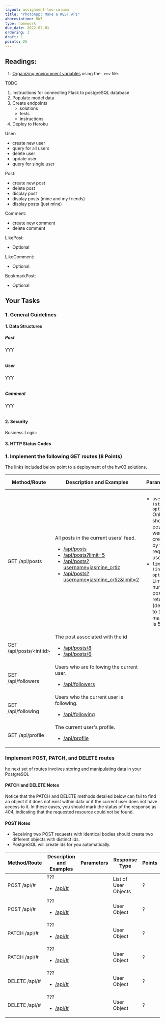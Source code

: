 ```yaml
---
layout: assignment-two-column
title: "PhotoApp: Make a REST API"
abbreviation: HW3
type: homework
due_date: 2022-02-01
ordering: 3
draft: 1
points: 25
---
```


## Readings:
1. <a href="https://itnext.io/start-using-env-for-your-flask-project-and-stop-using-environment-variables-for-development-247dc12468be" target="_blank">Organizing environment variables</a> using the `.env` file.

TODO
1. Instructions for connecting Flask to postgreSQL database
1. Populate model data
1. Create endpoints
    * solutions
    * tests
    * instructions
1. Deploy to Heroku

User:
* create new user
* query for all users
* delete user
* update user
* query for single user

Post:
* create new post
* delete post
* display post
* display posts (mine and my friends)
* display posts (just mine)

Comment:
* create new comment
* delete comment

LikePost:
* Optional

LikeComment:
* Optional

BookmarkPost:
* Optional

## Your Tasks

### 1. General Guidelines

#### 1. Data Structures

##### Post
YYY
```json

```

##### User
YYY
```json

```

##### Comment
YYY
```json

```

#### 2. Security
Business Logic:


#### 3. HTTP Status Codes


### 1. Implement the following GET routes (8 Points)
The links included below point to a deployment of the hw03 solutions.
<table>
    <thead>
        <tr>
            <th>Method/Route</th>
            <th>Description and Examples</th>
            <th>Parameters</th>
            <th>Response Type</th>
            <th>Points</th>
        </tr>
    </thead>
    <tbody>
        <tr>
            <td>GET /api/posts</td>
            <td>
                All posts in the current users' feed. 
                <ul>
                    <li><a href="https://webdev-winter2022.herokuapp.com/api/posts">/api/posts</a></li>
                    <li><a href="https://webdev-winter2022.herokuapp.com/api/posts?limit=5">/api/posts?limit=5</a></li>
                    <li><a href="https://webdev-winter2022.herokuapp.com/api/posts?username=jasmine_ortiz">/api/posts?username=jasmine_ortiz</a></li>
                    <li><a href="https://webdev-winter2022.herokuapp.com/api/posts?username=jasmine_ortiz&limit=2">/api/posts?username=jasmine_ortiz&limit=2</a></li>
                </ul>
            </td>
            <td>
                <ul>
                    <li><code class="highlighter-rouge">username (string, optional)</code> Only shows posts that were created by the requested user.</li>
                    <li><code class="highlighter-rouge">limit (int, optional)</code>: Limits the number of posts returned (defaults to 10, maximum is 50)</li>
                </ul>
            </td>
            <td>List of Post Objects</td>
            <td>?</td>
        </tr>
        <tr>
            <td>GET /api/posts/&lt;int:id&gt;</td>
            <td>
                The post associated with the id
                <ul>
                    <li><a href="https://webdev-winter2022.herokuapp.com/api/posts/8">/api/posts/8</a></li>
                    <li><a href="https://webdev-winter2022.herokuapp.com/api/posts/6">/api/posts/6</a></li>
                </ul>
            </td>
            <td></td>
            <td>Post Object</td>
            <td>?</td>
        </tr>
        <tr>
            <td>GET /api/followers</td>
            <td>
                Users who are following the current user.
                <ul>
                    <li><a href="https://webdev-winter2022.herokuapp.com/api/followers">/api/followers</a></li>
                </ul>
            </td>
            <td></td>
            <td>List of User Objects</td>
            <td>?</td>
        </tr>
        <tr>
            <td>GET /api/following</td>
            <td>
                Users who the current user is following.
                <ul>
                    <li><a href="https://webdev-winter2022.herokuapp.com/api/following">/api/following</a></li>
                </ul>
            </td>
            <td></td>
            <td>List of User Objects</td>
            <td>?</td>
        </tr>
        <tr>
            <td>GET /api/profile</td>
            <td>
                The current user's profile.
                <ul>
                    <li><a href="https://webdev-winter2022.herokuapp.com/api/profile">/api/profile</a></li>
                </ul>
            </td>
            <td></td>
            <td>User Object</td>
            <td>?</td>
        </tr>
    </tbody>
</table>

### Implement POST, PATCH, and DELETE routes
he next set of routes involves storing and manipulating data in your PostgreSQL

#### PATCH and DELETE Notes
Notice that the PATCH and DELETE methods detailed below can fail to find an object if it does not exist within data or if the current user does not have access to it. In these cases, you should mark the status of the response as 404, indicating that the requested resource could not be found.

#### POST Notes
* Receiving two POST requests with identical bodies should create two different objects with distinct ids.
* PostgreSQL will create ids for you automatically.

<table>
    <thead>
        <tr>
            <th>Method/Route</th>
            <th>Description and Examples</th>
            <th>Parameters</th>
            <th>Response Type</th>
            <th>Points</th>
        </tr>
    </thead>
    <tbody>
        <tr>
            <td>POST /api/#</td>
            <td>
                ???
                <ul>
                    <li><a href="https://webdev-winter2022.herokuapp.com/api/#">/api/#</a></li>
                </ul>
            </td>
            <td></td>
            <td>List of User Objects</td>
            <td>?</td>
        </tr>
        <tr>
            <td>POST /api/#</td>
            <td>
                ???
                <ul>
                    <li><a href="https://webdev-winter2022.herokuapp.com/api/#">/api/#</a></li>
                </ul>
            </td>
            <td></td>
            <td>User Object</td>
            <td>?</td>
        </tr>
        <tr>
            <td>PATCH /api/#</td>
            <td>
                ???
                <ul>
                    <li><a href="https://webdev-winter2022.herokuapp.com/api/#">/api/#</a></li>
                </ul>
            </td>
            <td></td>
            <td>User Object</td>
            <td>?</td>
        </tr>
        <tr>
            <td>PATCH /api/#</td>
            <td>
                ???
                <ul>
                    <li><a href="https://webdev-winter2022.herokuapp.com/api/#">/api/#</a></li>
                </ul>
            </td>
            <td></td>
            <td>User Object</td>
            <td>?</td>
        </tr>
        <tr>
            <td>DELETE /api/#</td>
            <td>
                ???
                <ul>
                    <li><a href="https://webdev-winter2022.herokuapp.com/api/#">/api/#</a></li>
                </ul>
            </td>
            <td></td>
            <td>User Object</td>
            <td>?</td>
        </tr>
        <tr>
            <td>DELETE /api/#</td>
            <td>
                ???
                <ul>
                    <li><a href="https://webdev-winter2022.herokuapp.com/api/#">/api/#</a></li>
                </ul>
            </td>
            <td></td>
            <td>User Object</td>
            <td>?</td>
        </tr>
    </tbody>
</table>